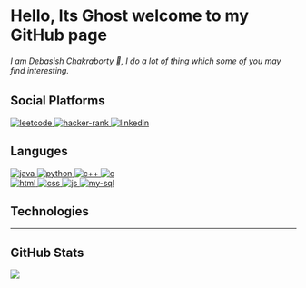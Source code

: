 # Hello, Its Ghost welcome to my GitHub page

###### I am Debasish Chakraborty 👋, I do a lot of thing which some of you may find interesting.

## Social Platforms
<a href = "https://leetcode.com/dcVoldemort/" >
    <img alt = "leetcode" src = "https://img.shields.io/badge/LeetCode-FFA116?logo=LeetCode&logoColor=white&style=for-the-badge"/>
</a>

<a href = "https://www.hackerrank.com/dcraptor">
    <img alt = "hacker-rank" src = "https://img.shields.io/badge/Hacker Rank-00EA64?logo=HackerRank&logoColor=white&style=for-the-badge">
</a>

<a href = "https://www.linkedin.com/in/chakrabortydebasish/">
    <img alt = "linkedin" src = "https://img.shields.io/badge/LinkedIn-0A66C2?logo=LinkedIn&logocolor=white&style=for-the-badge">
</a>

## Languges

<a href="https://github.com/chakrabortyDebasish">
    <img alt = "java" src = "https://img.shields.io/badge/Java-FB542B?logo=Java&logoColor=white&style=for-the-badge">
</a>

<a href="https://github.com/chakrabortyDebasish">
    <img alt = "python" src = "https://img.shields.io/badge/Python-3776AB?ogo=Python&logoColor=white&style=for-the-badge">
</a>

<a href="https://github.com/chakrabortyDebasish">
    <img alt = "c++" src = "https://img.shields.io/badge/C++-00599C?logo=C++&logoColor=white&style=for-the-badge">
</a>

<a href="https://github.com/chakrabortyDebasish">
    <img alt = "c" src = "https://img.shields.io/badge/C-A8B9CC?logo=C&logoColor=white&style=for-the-badge">
</a>

<br>

<a href="https://github.com/chakrabortyDebasish">
    <img alt = "html" src = "https://img.shields.io/badge/HTML5-E34F26?logo=HTML5&logoColor=white&style=for-the-badge">
</a>

<a href="https://github.com/chakrabortyDebasish">
    <img alt = "css" src = "https://img.shields.io/badge/CSS3-1572B6?logo=CSS3&logoColor=white&style=for-the-badge">
</a>

<a href="https://github.com/chakrabortyDebasish">
    <img alt = "js" src = "https://img.shields.io/badge/Java Script-F7DF1E?logo=JavaScript&logoColor=white&style=for-the-badge">
</a>

<a href="https://github.com/chakrabortyDebasish">
    <img alt = "my-sql" src = "https://img.shields.io/badge/MySQL-4479A1?logo=MySQL&logoColor=white&style=for-the-badge">
</a>

## Technologies

---

## GitHub Stats

<img align = "center" src="https://github-readme-stats.vercel.app/api?username=chakrabortyDebasish&count_private=true&title_color=FD9047&icon_color=FD9047&text_color=ffff99&custom_title=Debasish+Chakraborty's+GitHub+Stats&show_icon=true&theme=onedark" />